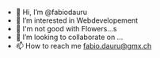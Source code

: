 - 👋 Hi, I’m @fabiodauru
- 👀 I’m interested in Webdevelopement
- 🌱 I'm not good with Flowers...s
- 💞️ I’m looking to collaborate on ...
- 📫 How to reach me fabio.dauru@gmx.ch

<!---
SputnikFalke/SputnikFalke is a ✨ special ✨ repository because its `README.md` (this file) appears on your GitHub profile.
You can click the Preview link to take a look at your changes.
--->
